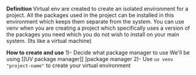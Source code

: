 **Definition** 
Virtual env are created to create an isolated environment for a project. All the packages used in the project can be installed in this environment which keeps them separate from the system. 
You can use venv when you are creating a project which specifically uses a version of the packages you need which you do not wish to install on your main system. 
(Its like a virtual machine)

**How to create and use**
1)- Decide what package manager to use
	We'll be using [[UV package manager]] ]package manager
2)- Use `uv venv "project-name"` to create your virtual environment
